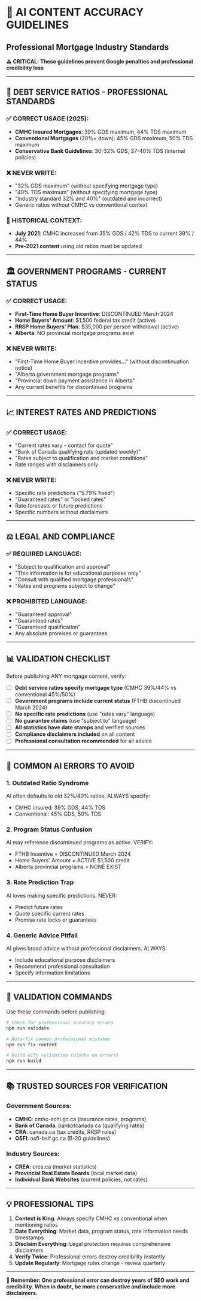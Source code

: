 # 🎯 AI CONTENT ACCURACY GUIDELINES
## Professional Mortgage Industry Standards

**⚠️ CRITICAL: These guidelines prevent Google penalties and professional credibility loss**

---

## 🏦 DEBT SERVICE RATIOS - PROFESSIONAL STANDARDS

### ✅ CORRECT USAGE (2025):
- **CMHC Insured Mortgages**: 39% GDS maximum, 44% TDS maximum
- **Conventional Mortgages** (20%+ down): 45% GDS maximum, 50% TDS maximum  
- **Conservative Bank Guidelines**: 30-32% GDS, 37-40% TDS (internal policies)

### ❌ NEVER WRITE:
- "32% GDS maximum" (without specifying mortgage type)
- "40% TDS maximum" (without specifying mortgage type)
- "Industry standard 32% and 40%" (outdated and incorrect)
- Generic ratios without CMHC vs conventional context

### 🔄 HISTORICAL CONTEXT:
- **July 2021**: CMHC increased from 35% GDS / 42% TDS to current 39% / 44%
- **Pre-2021 content** using old ratios must be updated

---

## 🏛️ GOVERNMENT PROGRAMS - CURRENT STATUS

### ✅ CORRECT USAGE:
- **First-Time Home Buyer Incentive**: DISCONTINUED March 2024
- **Home Buyers' Amount**: $1,500 federal tax credit (active)
- **RRSP Home Buyers' Plan**: $35,000 per person withdrawal (active)
- **Alberta**: NO provincial mortgage programs exist

### ❌ NEVER WRITE:
- "First-Time Home Buyer Incentive provides..." (without discontinuation notice)
- "Alberta government mortgage programs"
- "Provincial down payment assistance in Alberta"
- Any current benefits for discontinued programs

---

## 📈 INTEREST RATES AND PREDICTIONS

### ✅ CORRECT USAGE:
- "Current rates vary - contact for quote"
- "Bank of Canada qualifying rate (updated weekly)"
- "Rates subject to qualification and market conditions"
- Rate ranges with disclaimers only

### ❌ NEVER WRITE:
- Specific rate predictions ("5.79% fixed")
- "Guaranteed rates" or "locked rates" 
- Rate forecasts or future predictions
- Specific numbers without disclaimers

---

## ⚖️ LEGAL AND COMPLIANCE

### ✅ REQUIRED LANGUAGE:
- "Subject to qualification and approval"
- "This information is for educational purposes only"
- "Consult with qualified mortgage professionals"
- "Rates and programs subject to change"

### ❌ PROHIBITED LANGUAGE:
- "Guaranteed approval"
- "Guaranteed rates"
- "Guaranteed qualification"
- Any absolute promises or guarantees

---

## 📊 VALIDATION CHECKLIST

Before publishing ANY mortgage content, verify:

- [ ] **Debt service ratios specify mortgage type** (CMHC 39%/44% vs conventional 45%/50%)
- [ ] **Government programs include current status** (FTHB discontinued March 2024)
- [ ] **No specific rate predictions** (use "rates vary" language)
- [ ] **No guarantee claims** (use "subject to" language)
- [ ] **All statistics have date stamps** and verified sources
- [ ] **Compliance disclaimers included** on all content
- [ ] **Professional consultation recommended** for all advice

---

## 🚨 COMMON AI ERRORS TO AVOID

### 1. **Outdated Ratio Syndrome**
AI often defaults to old 32%/40% ratios. ALWAYS specify:
- CMHC insured: 39% GDS, 44% TDS
- Conventional: 45% GDS, 50% TDS

### 2. **Program Status Confusion**
AI may reference discontinued programs as active. VERIFY:
- FTHB Incentive = DISCONTINUED March 2024
- Home Buyers' Amount = ACTIVE $1,500 credit
- Alberta provincial programs = NONE EXIST

### 3. **Rate Prediction Trap**
AI loves making specific predictions. NEVER:
- Predict future rates
- Quote specific current rates
- Promise rate locks or guarantees

### 4. **Generic Advice Pitfall**
AI gives broad advice without professional disclaimers. ALWAYS:
- Include educational purpose disclaimers
- Recommend professional consultation
- Specify information limitations

---

## 🔄 VALIDATION COMMANDS

Use these commands before publishing:

```bash
# Check for professional accuracy errors
npm run validate

# Auto-fix common professional mistakes  
npm run fix-content

# Build with validation (blocks on errors)
npm run build
```

---

## 📚 TRUSTED SOURCES FOR VERIFICATION

### Government Sources:
- **CMHC**: cmhc-schl.gc.ca (insurance rates, programs)
- **Bank of Canada**: bankofcanada.ca (qualifying rates)
- **CRA**: canada.ca (tax credits, RRSP rules)
- **OSFI**: osfi-bsif.gc.ca (B-20 guidelines)

### Industry Sources:
- **CREA**: crea.ca (market statistics)
- **Provincial Real Estate Boards** (local market data)
- **Individual Bank Websites** (current policies, not rates)

---

## 💡 PROFESSIONAL TIPS

1. **Context is King**: Always specify CMHC vs conventional when mentioning ratios
2. **Date Everything**: Market data, program status, rate information needs timestamps
3. **Disclaim Everything**: Legal protection requires comprehensive disclaimers
4. **Verify Twice**: Professional errors destroy credibility instantly
5. **Update Regularly**: Mortgage rules change - review quarterly

---

**🎯 Remember: One professional error can destroy years of SEO work and credibility. When in doubt, be more conservative and include more disclaimers.**